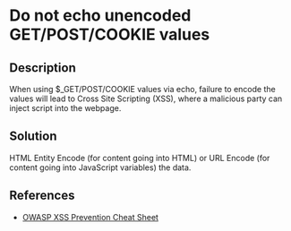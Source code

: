 # Do not echo unencoded GET/POST/COOKIE values

## Description

When using $_GET/POST/COOKIE values via echo, failure to  encode the values will lead to Cross Site Scripting (XSS), where a malicious party can inject script into the webpage.

## Solution

HTML Entity Encode (for content going into HTML) or URL Encode (for content going into JavaScript variables) the data.

## References

- [OWASP XSS Prevention Cheat Sheet](https://cheatsheetseries.owasp.org/cheatsheets/Cross_Site_Scripting_Prevention_Cheat_Sheet.html)
